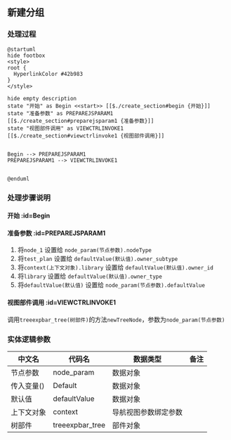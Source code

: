 ## 新建分组 <!-- {docsify-ignore-all} -->

   

### 处理过程

```plantuml
@startuml
hide footbox
<style>
root {
  HyperlinkColor #42b983
}
</style>

hide empty description
state "开始" as Begin <<start>> [[$./create_section#begin {开始}]]
state "准备参数" as PREPAREJSPARAM1  [[$./create_section#preparejsparam1 {准备参数}]]
state "视图部件调用" as VIEWCTRLINVOKE1  [[$./create_section#viewctrlinvoke1 {视图部件调用}]]


Begin --> PREPAREJSPARAM1
PREPAREJSPARAM1 --> VIEWCTRLINVOKE1


@enduml
```


### 处理步骤说明

#### 开始 :id=Begin




#### 准备参数 :id=PREPAREJSPARAM1



1. 将`node_1` 设置给  `node_param(节点参数).nodeType`
2. 将`test_plan` 设置给  `defaultValue(默认值).owner_subtype`
3. 将`context(上下文对象).library` 设置给  `defaultValue(默认值).owner_id`
4. 将`library` 设置给  `defaultValue(默认值).owner_type`
5. 将`defaultValue(默认值)` 设置给  `node_param(节点参数).defaultValue`

#### 视图部件调用 :id=VIEWCTRLINVOKE1



调用`treeexpbar_tree(树部件)`的方法`newTreeNode`，参数为`node_param(节点参数)`


### 实体逻辑参数

|    中文名   |    代码名    |  数据类型      |备注 |
| --------| --------| --------  | --------   |
|节点参数|node_param|数据对象||
|传入变量(<i class="fa fa-check"/></i>)|Default|数据对象||
|默认值|defaultValue|数据对象||
|上下文对象|context|导航视图参数绑定参数||
|树部件|treeexpbar_tree|部件对象||
